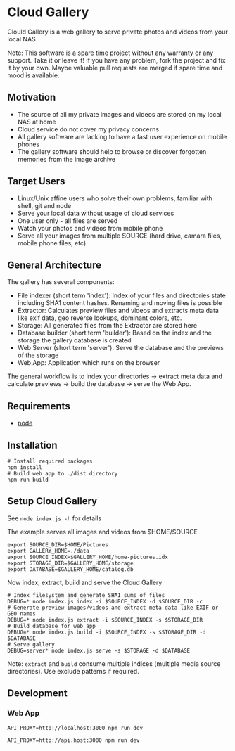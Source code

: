 # Cloud Gallery

Clould Gallery is a web gallery to serve private photos and videos from your local NAS

Note: This software is a spare time project without any warranty or any support. Take it or leave it! If you have any problem, fork the project and fix it by your own. Maybe valuable pull requests are merged if spare time and mood is available.

## Motivation

* The source of all my private images and videos are stored on my local NAS at home
* Cloud service do not cover my privacy concerns
* All gallery software are lacking to have a fast user experience on mobile phones
* The gallery software should help to browse or discover forgotten memories from the image archive

## Target Users

* Linux/Unix affine users who solve their own problems, familiar with shell, git and node
* Serve your local data without usage of cloud services
* One user only - all files are served
* Watch your photos and videos from mobile phone
* Serve all your images from multiple SOURCE (hard drive, camara files, mobile phone files, etc)

## General Architecture

The gallery has several components:

* File indexer (short term 'index'): Index of your files and directories state including SHA1 content hashes. Renaming and moving files is possible
* Extractor: Calculates preview files and videos and extracts meta data like exif data, geo reverse lookups, dominant colors, etc.
* Storage: All generated files from the Extractor are stored here
* Database builder (short term 'builder'): Based on the index and the storage the gallery database is created
* Web Server (short term 'server'): Serve the database and the previews of the storage
* Web App: Application which runs on the browser

The general workflow is to index your directories -> extract meta data and calculate previews -> build the database -> serve the Web App.

## Requirements

* [node](https://nodejs.org)

## Installation

```
# Install required packages
npm install
# Build web app to ./dist directory
npm run build
```

## Setup Cloud Gallery

See `node index.js -h` for details

The example serves all images and videos from $HOME/SOURCE

```
export SOURCE_DIR=$HOME/Pictures
export GALLERY_HOME=./data
export SOURCE_INDEX=$GALLERY_HOME/home-pictures.idx
export STORAGE_DIR=$GALLERY_HOME/storage
export DATABASE=$GALLERY_HOME/catalog.db
```

Now index, extract, build and serve the Cloud Gallery

```
# Index filesystem and generate SHA1 sums of files
DEBUG=* node index.js index -i $SOURCE_INDEX -d $SOURCE_DIR -c
# Generate preview images/videos and extract meta data like EXIF or GEO names
DEBUG=* node index.js extract -i $SOURCE_INDEX -s $STORAGE_DIR
# Build database for web app
DEBUG=* node index.js build -i $SOURCE_INDEX -s $STORAGE_DIR -d $DATABASE
# Serve gallery
DEBUG=server* node index.js serve -s $STORAGE -d $DATABASE
```

Note: `extract` and `build` consume multiple indices (multiple media source directories). Use exclude patterns if required.

## Development

### Web App

```
API_PROXY=http://localhost:3000 npm run dev
```

```
API_PROXY=http://api.host:3000 npm run dev
```
